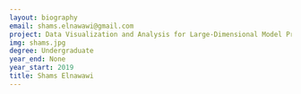 ```yaml
---
layout: biography
email: shams.elnawawi@gmail.com
project: Data Visualization and Analysis for Large-Dimensional Model Predictive Controllers
img: shams.jpg
degree: Undergraduate
year_end: None
year_start: 2019
title: Shams Elnawawi
---
```

